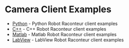 # Camera Client Examples

- [Python](python) - Python Robot Raconteur client examples
- [C++](cpp) - C++ Robot Raconteur client examples
- [Matlab](matlab) - Matlab Robot Raconteur client examples
- [LabView](labview) - LabView Robot Raconteur client examples
